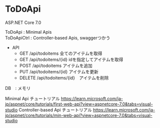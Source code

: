 # ToDoApi

ASP.NET Core 7.0

ToDoApi : Minimal Apis  
ToDoApiCtrl : Controller-based Apis, swaggerつかう

- API
  - GET /api/todoitems 全てのアイテムを取得
  - GET /api/todoitems/{id} idを指定してアイテムを取得
  - POST /api/todoitems アイテムを追加
  - PUT /api/todoitems/{id} アイテムを更新
  - DELETE /api/todoitems/{id}　アイテムを削除

DB　: メモリ

Minimal Api チュートリアル
https://learn.microsoft.com/ja-jp/aspnet/core/tutorials/first-web-api?view=aspnetcore-7.0&tabs=visual-studio
Controller-based Api チュートリアル
https://learn.microsoft.com/ja-jp/aspnet/core/tutorials/min-web-api?view=aspnetcore-7.0&tabs=visual-studio
